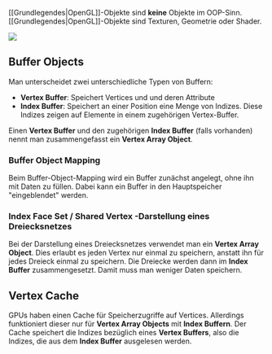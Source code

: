 
[[Grundlegendes|OpenGL]]-Objekte sind **keine** Objekte im OOP-Sinn. [[Grundlegendes|OpenGL]]-Objekte sind Texturen, Geometrie oder Shader.

![](opengl_objects_management.png)


## Buffer Objects

Man unterscheidet zwei unterschiedliche Typen von Buffern: 
- **Vertex Buffer**: Speichert Vertices und und deren Attribute
- **Index Buffer**: Speichert an einer Position eine Menge von Indizes. Diese Indizes zeigen auf Elemente in einem zugehörigen Vertex-Buffer.

Einen **Vertex Buffer** und den zugehörigen **Index Buffer** (falls vorhanden) nennt man zusammengefasst ein **Vertex Array Object**.

### Buffer Object Mapping

Beim Buffer-Object-Mapping wird ein Buffer zunächst angelegt, ohne ihn mit Daten zu füllen.
Dabei kann ein Buffer in den Hauptspeicher "eingeblendet" werden.

### Index Face Set / Shared Vertex -Darstellung eines Dreiecksnetzes

Bei der Darstellung eines Dreiecksnetzes verwendet man ein **Vertex Array Object**. Dies erlaubt es jeden Vertex nur einmal zu speichern, anstatt ihn für jedes Dreieck einmal zu speichern. Die Dreiecke werden dann im **Index Buffer** zusammengesetzt. 
Damit muss man weniger Daten speichern.

## Vertex Cache

GPUs haben einen Cache für Speicherzugriffe auf Vertices. Allerdings funktioniert dieser nur für **Vertex Array Objects** mit **Index Buffern**. 
Der Cache speichert die Indizes bezüglich eines **Vertex Buffers**, also die Indizes, die aus dem **Index Buffer** ausgelesen werden.
